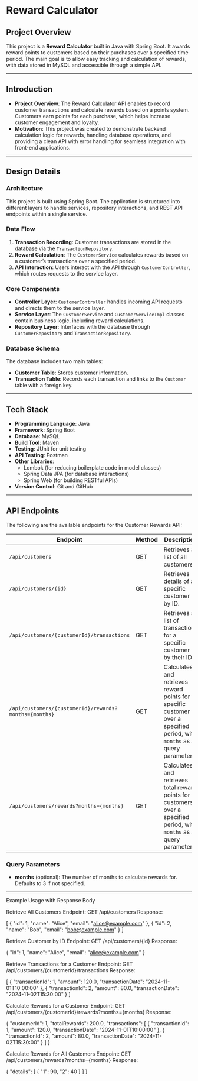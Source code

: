 # Reward Calculator

## Project Overview
This project is a **Reward Calculator** built in Java with Spring Boot. It awards reward points to customers based on their purchases over a specified time period. 
The main goal is to allow easy tracking and calculation of rewards, with data stored in MySQL and accessible through a simple API.

---

## Introduction
- **Project Overview**: The Reward Calculator API enables to record customer transactions and calculate rewards based on a points system. Customers earn points for each purchase, which helps increase customer engagement and loyalty.
- **Motivation**: This project was created to demonstrate backend calculation logic for rewards, handling database operations, and providing a clean API with error handling for seamless integration with front-end applications.

---

## Design Details

### Architecture
This project is built using Spring Boot. The application is structured into different layers to handle services, repository interactions, and REST API endpoints within a single service.

### Data Flow
1. **Transaction Recording**: Customer transactions are stored in the database via the `TransactionRepository`.
2. **Reward Calculation**: The `CustomerService` calculates rewards based on a customer’s transactions over a specified period.
3. **API Interaction**: Users interact with the API through `CustomerController`, which routes requests to the service layer.

### Core Components
- **Controller Layer**: `CustomerController` handles incoming API requests and directs them to the service layer.
- **Service Layer**: The `CustomerService` and `CustomerServiceImpl` classes contain business logic, including reward calculations.
- **Repository Layer**: Interfaces with the database through `CustomerRepository` and `TransactionRepository`.

### Database Schema
The database includes two main tables:
- **Customer Table**: Stores customer information.
- **Transaction Table**: Records each transaction and links to the `Customer` table with a foreign key.

---

## Tech Stack

- **Programming Language**: Java
- **Framework**: Spring Boot
- **Database**: MySQL
- **Build Tool**: Maven
- **Testing**: JUnit for unit testing
- **API Testing**: Postman
- **Other Libraries**:
  - Lombok (for reducing boilerplate code in model classes)
  - Spring Data JPA (for database interactions)
  - Spring Web (for building RESTful APIs)
- **Version Control**: Git and GitHub

---

## API Endpoints

The following are the available endpoints for the Customer Rewards API:

| Endpoint                                                  | Method | Description                                                                                                                 |
|-----------------------------------------------------------|--------|-----------------------------------------------------------------------------------------------------------------------------|
| `/api/customers`                                          | GET    | Retrieves a list of all customers.                                                                                          |
| `/api/customers/{id}`                                     | GET    | Retrieves details of a specific customer by ID.                                                                             |
| `/api/customers/{customerId}/transactions`                | GET    | Retrieves a list of transactions for a specific customer by their ID.                                                       |
| `/api/customers/{customerId}/rewards?months={months}`     | GET    | Calculates and retrieves reward points for a specific customer over a specified period, with `months` as a query parameter. |
| `/api/customers/rewards?months={months}`                  | GET    | Calculates and retrieves total reward points for all customers over a specified period, with `months` as a query parameter. |

### Query Parameters

- **months** (optional): The number of months to calculate rewards for. Defaults to 3 if not specified.

-----
Example Usage with Response Body

Retrieve All Customers
Endpoint: GET /api/customers
Response:

[
    {
        "id": 1,
        "name": "Alice",
        "email": "alice@example.com"
    },
    {
        "id": 2,
        "name": "Bob",
        "email": "bob@example.com"
    }
]

Retrieve Customer by ID
Endpoint: GET /api/customers/{id}
Response:

{
    "id": 1,
    "name": "Alice",
    "email": "alice@example.com"
}

Retrieve Transactions for a Customer
Endpoint: GET /api/customers/{customerId}/transactions
Response:


[
    {
        "transactionId": 1,
        "amount": 120.0,
        "transactionDate": "2024-11-01T10:00:00"
    },
    {
        "transactionId": 2,
        "amount": 80.0,
        "transactionDate": "2024-11-02T15:30:00"
    }
]


Calculate Rewards for a Customer
Endpoint: GET /api/customers/{customerId}/rewards?months={months}
Response:

{
    "customerId": 1,
    "totalRewards": 200.0,
    "transactions": [
        {
            "transactionId": 1,
            "amount": 120.0,
            "transactionDate": "2024-11-01T10:00:00"
        },
        {
            "transactionId": 2,
            "amount": 80.0,
            "transactionDate": "2024-11-02T15:30:00"
        }
    ]
}


Calculate Rewards for All Customers
Endpoint: GET /api/customers/rewards?months={months}
Response:

{
    "details": [
        {
           "1": 90,
           "2": 40
        }
    ]
}